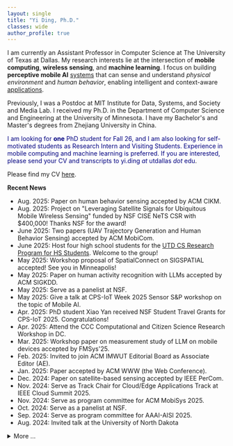 ```yaml
---
layout: single
title: "Yi Ding, Ph.D."
classes: wide
author_profile: true
---
```


I am currently an Assistant Professor in Computer Science at The University of Texas at Dallas. My research interests lie at the intersection of  **mobile computing**, **wireless sensing**, and **machine learning**. I focus on building **perceptive mobile AI** <u>systems</u> that can sense and understand *physical environment* and *human behavior*, enabling intelligent and context-aware <u>applications</u>.

Previously, I was a Postdoc at MIT Institute for Data, Systems, and Society and Media Lab. I received my Ph.D. in the Department of Computer Science and Engineering at the University of Minnesota. I have my Bachelor's and Master's degrees from Zhejiang University in China.

<span style="color:Navy">I am looking for **one** PhD student for Fall 26, and I am also looking for self-motivated students as Research Intern and Visiting Students. Experience in mobile computing and machine learning is preferred. If you are interested, please send your CV and transcripts to yi.ding *at* utdallas *dot* edu</span>.

Please find my CV [here](https://yi-ding.me/assets/files/CV_Yi.pdf).


**Recent News**

* Aug. 2025: Paper on human behavior sensing accepted by ACM CIKM.
* Aug. 2025: Project on "Leveraging Satellite Signals for Ubiquitous Mobile Wireless Sensing" funded by NSF CISE NeTS CSR with $400,000! Thanks NSF for the award!
* June 2025: Two papers (UAV Trajectory Generation and Human Behavior Sensing)  accepted by ACM MobiCom. 
* June 2025: Host four high school students for the [UTD CS Research Program for HS Students](https://k12.utdallas.edu/research/). Welcome to the group!
* May 2025: Workshop proposal of SpatialConnect on SIGSPATIAL accepted! See you in Minneapolis!
* May 2025: Paper on human activity recognition with LLMs accepted by ACM SIGKDD.
* May 2025: Serve as a panelist at NSF.
* May 2025: Give a talk at CPS-IoT Week 2025 Sensor S&P workshop on the topic of Mobile AI.
* Apr. 2025: PhD student Xiao Yan received NSF Student Travel Grants for CPS-IoT 2025. Congratulations!
* Apr. 2025: Attend the CCC Computational and Citizen Science Research Workshop in DC. 
* Mar. 2025: Workshop paper on measurement study of LLM on mobile devices accepted by FMSys'25.
* Feb. 2025: Invited to join ACM IMWUT Editorial Board as Associate Editor (AE).
* Jan. 2025: Paper accepted by ACM WWW (the Web Conference).
* Dec. 2024: Paper on satellite-based sensing accepted by IEEE PerCom.
* Nov. 2024: Serve as Track Chair for Cloud/Edge Applications Track at IEEE Cloud Summit 2025.
* Nov. 2024: Serve as program committee for ACM MobiSys 2025.
* Oct. 2024: Serve as a panelist at NSF.
* Sep. 2024: Serve as program committee for AAAI-AISI 2025.
* Aug. 2024: Invited talk at the University of North Dakota
<details markdown=block>
<summary>More ...</summary>
<br>

* July 2024: Paper on parking violation prediction accepted by ACM CIKM.
* May 2024: Paper accepted by IEEE TKDE.
* May 2024: Serve as a panelist at NSF.
* May 2024: Attend CPS/IoT Week 2024 in Hong Kong.
* Apr. 2024: Serve as program committee on the SIGCOMM'24 Posters and Demos.
* Apr. 2024: Serve as a panelist at NSF.
* Apr. 2024: Two papers accepted by UbiComp/IMWUT.
* Mar. 2024: Attend NSF CPS PI Meeting as Aspiring PI.
* Feb. 2024: Attend NSF S&CC PI Meeting as a program participant.
* Dec. 2023: Paper accepted by IEEE TMC.
* Nov. 2023: Presentation on NSF IoT/S&CC workshop at UW
* Sep. 2023: Paper accepted by VLDB 2024.
* Aug. 2023: Start Assistant Professor appointment at UT Dallas.
* Jul. 2023: Serve as program committee on the SIGCOMM'23 Posters and Demos.
* Apr. 2023: Co-authored paper accepted by ACM Transactions on Sensor Networks (TOSN).
* Mar. 2023: Serve as a reviewer for ACM SIGKDD 2023.
* Oct. 2022: Start postdoctoral associate appointment at MIT.
* Aug. 2022: Co-authored paper accepted by ACM SIGSPATIAL 2022.
* Aug. 2022: Present **Para-Pred** at KDD. Glad to see some new friends and old friends.
* Jul. 2022: Gave a talk at [Kargo](https://mykargo.com/).
* Jul. 2022: 1st-authored paper accepted by IEEE/ACM ToN.
* Jun. 2022: I gave a talk to the Location-based Service (LBS) team in ByteDance.
* May. 2022: Co-authored paper accepted by ACM SIGKDD'22.
* Apr. 2022: Selected to participate in the [CPS Rising Stars Workshop 2022](https://cps-rising-stars2022.com/).
* Apr. 2022: Co-authored paper accepted by ACM IMWUT (UbiComp'22).
* Feb. 2022: 2nd-authored paper accepted by ACM MobiCom'22.
* Jan. 2022: 1st-authored paper **P2-Loc** accepted by ACM IMWUT (UbiComp'22).
* Nov. 2021: Co-authored paper won the outstanding paper award at IEEE RTSS'21.
* Oct. 2021: **VALID** mentioned in MIT Technology Review.
* Oct. 2021: 1st-author paper **SmartLoc** accepted by ACM IMWUT (UbiComp'22).
* Aug. 2021: Co-authored paper accepted by IEEE RTSS'21.
* Jul. 2021: 2nd-author paper **ALWAES** accepted by ACM IMWUT (UbiComp'21).
* Jul. 2021: 1st-author paper accepted by IEEE/ACM ToN.
* Jul. 2021: [Data-set](https://tianchi.aliyun.com/dataset/dataDetail?dataId=106807) released of on-demand delivery order distribution in Shenzhen.
* Jul. 2021: 1st-author paper **RL-Dispatch** accepted by ACM IMWUT (UbiComp'21).
* Apr. 2021: 1st-author paper **VALID** accepted by SIGCOMM' 21.
* Apr. 2021: **aBeacon** paper presented at [NSDI' 21](https://www.usenix.org/conference/nsdi21/presentation/ding).
* Sep. 2020: [Data-set](https://tianchi.aliyun.com/dataset/dataDetail?dataId=76359) released of Bluetooth beacons, couriers' reports, and trajectories.
* Aug. 2020: **aBeacon** system introduced in [Alibaba Tech. officials accounts](https://mp.weixin.qq.com/s/7jVa-K-qUlYIrCg3YpPSEQ).
* Aug. 2020: 2nd-author paper **Trans-Loc** accepted by MobiCom' 20.
* Jun. 2020: 1st-author paper **aBeacon** accepted by NSDI' 21.

</details>

